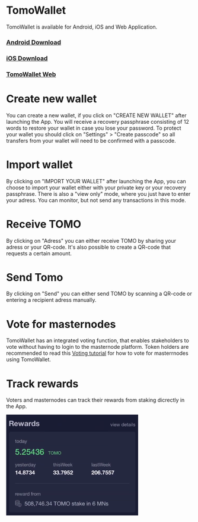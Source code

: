 # TomoWallet

TomoWallet is available for Android, iOS and Web Application.

### [Android Download](https://play.google.com/store/apps/details?id=com.tomochain.wallet)
### [iOS Download](https://itunes.apple.com/us/app/tomo-wallet/id1436476145?mt=8)
### [TomoWallet Web](https://wallet.tomochain.com)

# Create new wallet

You can create a new wallet, if you click on "CREATE NEW WALLET" after launching the App. 
You will receive a recovery passphrase consisting of 12 words to restore your wallet in case you lose your password.
To protect your wallet you should click on "Settings" > "Create passcode" so all transfers from your wallet will need to be confirmed with a passcode.

# Import wallet

By clicking on "IMPORT YOUR WALLET" after launching the App, you can choose to import your wallet either with your private key or your recovery passphrase. There is also a "view only" mode, where you just have to enter your adress. You can monitor, but not send any transactions in this mode.

# Receive TOMO

By clicking on "Adress" you can either receive TOMO by sharing your adress or your QR-code. It's also possible to create a QR-code that requests a certain amount.

# Send Tomo

By clicking on "Send" you can either send TOMO by scanning a QR-code or entering a recipient adress manually.

# Vote for masternodes

TomoWallet has an integrated voting function, that enables 
stakeholders to vote without having to login to the masternode platform.
Token holders are recommended to read this [Voting tutorial](/tomowallet/voting/) for how to vote 
for masterrnodes using TomoWallet.

# Track rewards

Voters and masternodes can track their rewards from staking dicrectly in the App.

![Rewards](/assets/Rewards.png)
      
